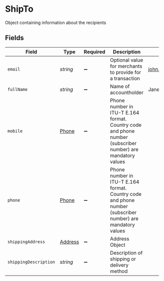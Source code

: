 # ShipTo

Object containing information about the recipients


## Fields

| Field                                                                                                      | Type                                                                                                       | Required                                                                                                   | Description                                                                                                | Example                                                                                                    |
| ---------------------------------------------------------------------------------------------------------- | ---------------------------------------------------------------------------------------------------------- | ---------------------------------------------------------------------------------------------------------- | ---------------------------------------------------------------------------------------------------------- | ---------------------------------------------------------------------------------------------------------- |
| `email`                                                                                                    | *string*                                                                                                   | :heavy_minus_sign:                                                                                         | Optional value for merchants to provide for a transaction                                                  | john.doe@email.xyz                                                                                         |
| `fullName`                                                                                                 | *string*                                                                                                   | :heavy_minus_sign:                                                                                         | Name of accountholder                                                                                      | Jane Doe                                                                                                   |
| `mobile`                                                                                                   | [Phone](../../models/shared/phone.md)                                                                      | :heavy_minus_sign:                                                                                         | Phone number in ITU-T E.164 format. Country code and phone number (subscriber number) are mandatory values |                                                                                                            |
| `phone`                                                                                                    | [Phone](../../models/shared/phone.md)                                                                      | :heavy_minus_sign:                                                                                         | Phone number in ITU-T E.164 format. Country code and phone number (subscriber number) are mandatory values |                                                                                                            |
| `shippingAddress`                                                                                          | [Address](../../models/shared/address.md)                                                                  | :heavy_minus_sign:                                                                                         | Address Object                                                                                             |                                                                                                            |
| `shippingDescription`                                                                                      | *string*                                                                                                   | :heavy_minus_sign:                                                                                         | Description of shipping or delivery method                                                                 |                                                                                                            |